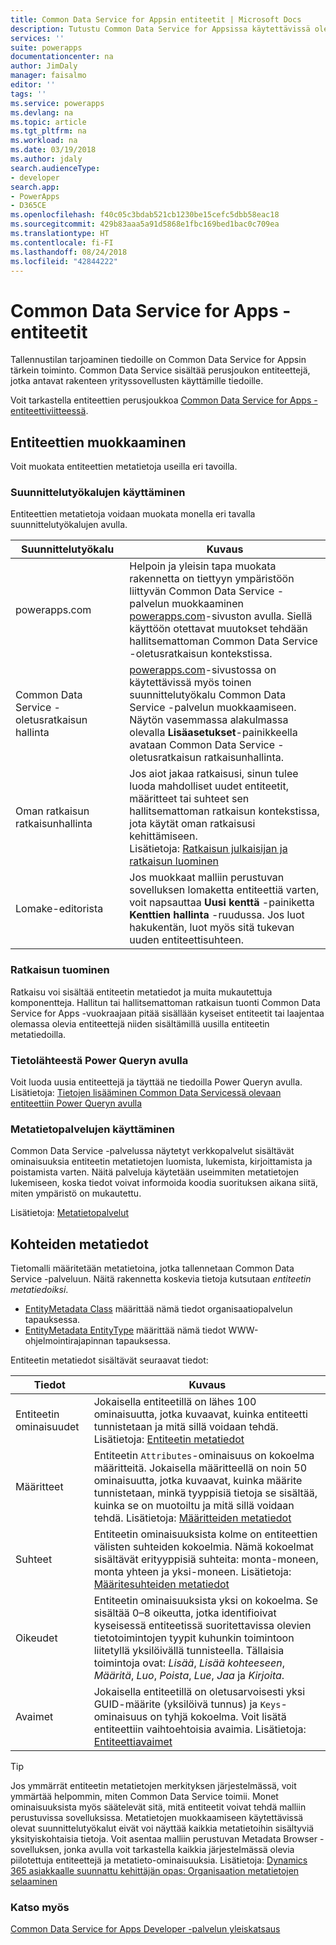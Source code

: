 ```yaml
---
title: Common Data Service for Appsin entiteetit | Microsoft Docs
description: Tutustu Common Data Service for Appsissa käytettävissä oleviin entiteetteihin.
services: ''
suite: powerapps
documentationcenter: na
author: JimDaly
manager: faisalmo
editor: ''
tags: ''
ms.service: powerapps
ms.devlang: na
ms.topic: article
ms.tgt_pltfrm: na
ms.workload: na
ms.date: 03/19/2018
ms.author: jdaly
search.audienceType:
- developer
search.app:
- PowerApps
- D365CE
ms.openlocfilehash: f40c05c3bdab521cb1230be15cefc5dbb58eac18
ms.sourcegitcommit: 429b83aaa5a91d5868e1fbc169bed1bac0c709ea
ms.translationtype: HT
ms.contentlocale: fi-FI
ms.lasthandoff: 08/24/2018
ms.locfileid: "42844222"
---
```

# <a name="common-data-service-for-apps-entities"></a>Common Data Service for Apps -entiteetit

Tallennustilan tarjoaminen tiedoille on Common Data Service for Appsin tärkein toiminto. Common Data Service sisältää perusjoukon entiteettejä, jotka antavat rakenteen yrityssovellusten käyttämille tiedoille. 

Voit tarkastella entiteettien perusjoukkoa [Common Data Service for Apps -entiteettiviitteessä](reference/about-entity-reference.md).

## <a name="modify-entities"></a>Entiteettien muokkaaminen

Voit muokata entiteettien metatietoja useilla eri tavoilla.

### <a name="use-designers"></a>Suunnittelutyökalujen käyttäminen

Entiteettien metatietoja voidaan muokata monella eri tavalla suunnittelutyökalujen avulla.


|Suunnittelutyökalu  |Kuvaus  |
|---------|---------|
|powerapps.com|Helpoin ja yleisin tapa muokata rakennetta on tiettyyn ympäristöön liittyvän Common Data Service -palvelun muokkaaminen [powerapps.com](https://web.powerapps.com/)-sivuston avulla. Siellä käyttöön otettavat muutokset tehdään hallitsemattoman Common Data Service -oletusratkaisun kontekstissa. <!-- TODO: Add link to topic that describes this -->|
|Common Data Service -oletusratkaisun hallinta|[powerapps.com](https://web.powerapps.com/)-sivustossa on käytettävissä myös toinen suunnittelutyökalu Common Data Service -palvelun muokkaamiseen. Näytön vasemmassa alakulmassa olevalla **Lisäasetukset**-painikkeella avataan Common Data Service -oletusratkaisun ratkaisunhallinta. |
|Oman ratkaisun ratkaisunhallinta |Jos aiot jakaa ratkaisusi, sinun tulee luoda mahdolliset uudet entiteetit, määritteet tai suhteet sen hallitsemattoman ratkaisun kontekstissa, jota käytät oman ratkaisusi kehittämiseen. <br /> Lisätietoja: [Ratkaisun julkaisijan ja ratkaisun luominen](introduction-solutions.md#create-a-solution-publisher-and-solution)|
|Lomake-editorista|Jos muokkaat malliin perustuvan sovelluksen lomaketta entiteettiä varten, voit napsauttaa **Uusi kenttä** -painiketta **Kenttien hallinta** -ruudussa. Jos luot hakukentän, luot myös sitä tukevan uuden entiteettisuhteen.|

### <a name="import-a-solution"></a>Ratkaisun tuominen

Ratkaisu voi sisältää entiteetin metatiedot ja muita mukautettuja komponentteja. Hallitun tai hallitsemattoman ratkaisun tuonti Common Data Service for Apps -vuokraajaan pitää sisällään kyseiset entiteetit tai laajentaa olemassa olevia entiteettejä niiden sisältämillä uusilla entiteetin metatiedoilla.

### <a name="from-a-data-source-using-power-query"></a>Tietolähteestä Power Queryn avulla

Voit luoda uusia entiteettejä ja täyttää ne tiedoilla Power Queryn avulla. Lisätietoja: [Tietojen lisääminen Common Data Servicessä olevaan entiteettiin Power Queryn avulla](../../maker/common-data-service/data-platform-cds-newentity-pq.md)

### <a name="use-metadata-services"></a>Metatietopalvelujen käyttäminen

Common Data Service -palvelussa näytetyt verkkopalvelut sisältävät ominaisuuksia entiteetin metatietojen luomista, lukemista, kirjoittamista ja poistamista varten. Näitä palveluja käytetään useimmiten metatietojen lukemiseen, koska tiedot voivat informoida koodia suorituksen aikana siitä, miten ympäristö on mukautettu.

Lisätietoja: [Metatietopalvelut](use-web-services.md#metadata-services)

## <a name="entity-metadata"></a>Kohteiden metatiedot

Tietomalli määritetään metatietoina, jotka tallennetaan Common Data Service -palveluun. Näitä rakennetta koskevia tietoja kutsutaan *entiteetin metatiedoiksi*. 

- [EntityMetadata Class](/dotnet/api/microsoft.xrm.sdk.metadata.entitymetadata) määrittää nämä tiedot organisaatiopalvelun tapauksessa. 
- [EntityMetadata EntityType](/dynamics365/customer-engagement/web-api/entitymetadata) määrittää nämä tiedot WWW-ohjelmointirajapinnan tapauksessa. 

Entiteetin metatiedot sisältävät seuraavat tiedot:


|Tiedot  |Kuvaus  |
|---------|---------|
|Entiteetin ominaisuudet|Jokaisella entiteetillä on lähes 100 ominaisuutta, jotka kuvaavat, kuinka entiteetti tunnistetaan ja mitä sillä voidaan tehdä.  Lisätietoja: [Entiteetin metatiedot](entity-metadata.md)|
|Määritteet|Entiteetin `Attributes`-ominaisuus on kokoelma määritteitä. Jokaisella määritteellä on noin 50 ominaisuutta, jotka kuvaavat, kuinka määrite tunnistetaan, minkä tyyppisiä tietoja se sisältää, kuinka se on muotoiltu ja mitä sillä voidaan tehdä. Lisätietoja: [Määritteiden metatiedot](entity-attribute-metadata.md)|
|Suhteet|Entiteetin ominaisuuksista kolme on entiteettien välisten suhteiden kokoelmia. Nämä kokoelmat sisältävät erityyppisiä suhteita: monta-moneen, monta yhteen ja yksi-moneen. Lisätietoja: [Määritesuhteiden metatiedot](entity-relationship-metadata.md)|
|Oikeudet|Entiteetin ominaisuuksista yksi on kokoelma. Se sisältää 0–8 oikeutta, jotka identifioivat kyseisessä entiteetissä suoritettavissa olevien tietotoimintojen tyypit kuhunkin toimintoon liitetyllä yksilöivällä tunnisteella. Tällaisia toimintoja ovat: *Lisää*, *Lisää kohteeseen*, *Määritä*, *Luo*, *Poista*, *Lue*, *Jaa* ja *Kirjoita*.|
|Avaimet|Jokaisella entiteetillä on oletusarvoisesti yksi GUID-määrite (yksilöivä tunnus) ja `Keys`-ominaisuus on tyhjä kokoelma. Voit lisätä entiteettiin vaihtoehtoisia avaimia. Lisätietoja: [Entiteettiavaimet](entity-metadata.md#entity-keys)|

> [!TIP]
> Jos ymmärrät entiteetin metatietojen merkityksen järjestelmässä, voit ymmärtää helpommin, miten Common Data Service toimii. Monet ominaisuuksista myös säätelevät sitä, mitä entiteetit voivat tehdä malliin perustuvissa sovelluksissa. Metatietojen muokkaamiseen käytettävissä olevat suunnittelutyökalut eivät voi näyttää kaikkia metatietoihin sisältyviä yksityiskohtaisia tietoja. Voit asentaa malliin perustuvan Metadata Browser -sovelluksen, jonka avulla voit tarkastella kaikkia järjestelmässä olevia piilotettuja entiteettejä ja metatieto-ominaisuuksia. Lisätietoja: [Dynamics 365 asiakkaalle suunnattu kehittäjän opas: Organisaation metatietojen selaaminen](/dynamics365/customer-engagement/developer/browse-your-metadata)

### <a name="see-also"></a>Katso myös

[Common Data Service for Apps Developer -palvelun yleiskatsaus](overview.md)



